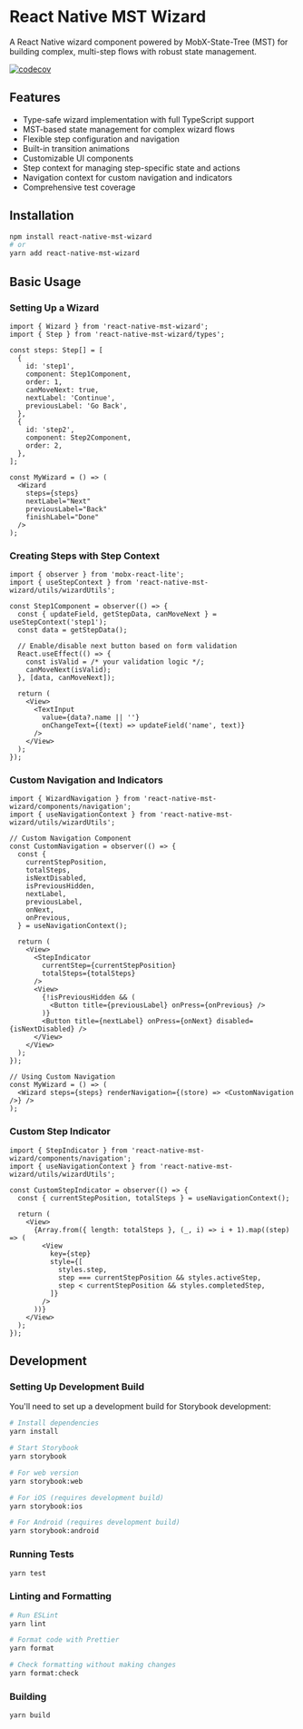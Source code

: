 # React Native MST Wizard

A React Native wizard component powered by MobX-State-Tree (MST) for building complex, multi-step flows with robust state management.

[![codecov](https://codecov.io/gh/xaddax/react-native-mst-wizard/branch/main/graph/badge.svg?token=U5KXG146YC)](https://codecov.io/gh/xaddax/react-native-mst-wizard)

## Features

- Type-safe wizard implementation with full TypeScript support
- MST-based state management for complex wizard flows
- Flexible step configuration and navigation
- Built-in transition animations
- Customizable UI components
- Step context for managing step-specific state and actions
- Navigation context for custom navigation and indicators
- Comprehensive test coverage

## Installation

```bash
npm install react-native-mst-wizard
# or
yarn add react-native-mst-wizard
```

## Basic Usage

### Setting Up a Wizard

```tsx
import { Wizard } from 'react-native-mst-wizard';
import { Step } from 'react-native-mst-wizard/types';

const steps: Step[] = [
  {
    id: 'step1',
    component: Step1Component,
    order: 1,
    canMoveNext: true,
    nextLabel: 'Continue',
    previousLabel: 'Go Back',
  },
  {
    id: 'step2',
    component: Step2Component,
    order: 2,
  },
];

const MyWizard = () => (
  <Wizard
    steps={steps}
    nextLabel="Next"
    previousLabel="Back"
    finishLabel="Done"
  />
);
```

### Creating Steps with Step Context

```tsx
import { observer } from 'mobx-react-lite';
import { useStepContext } from 'react-native-mst-wizard/utils/wizardUtils';

const Step1Component = observer(() => {
  const { updateField, getStepData, canMoveNext } = useStepContext('step1');
  const data = getStepData();

  // Enable/disable next button based on form validation
  React.useEffect(() => {
    const isValid = /* your validation logic */;
    canMoveNext(isValid);
  }, [data, canMoveNext]);

  return (
    <View>
      <TextInput
        value={data?.name || ''}
        onChangeText={(text) => updateField('name', text)}
      />
    </View>
  );
});
```

### Custom Navigation and Indicators

```tsx
import { WizardNavigation } from 'react-native-mst-wizard/components/navigation';
import { useNavigationContext } from 'react-native-mst-wizard/utils/wizardUtils';

// Custom Navigation Component
const CustomNavigation = observer(() => {
  const {
    currentStepPosition,
    totalSteps,
    isNextDisabled,
    isPreviousHidden,
    nextLabel,
    previousLabel,
    onNext,
    onPrevious,
  } = useNavigationContext();

  return (
    <View>
      <StepIndicator
        currentStep={currentStepPosition}
        totalSteps={totalSteps}
      />
      <View>
        {!isPreviousHidden && (
          <Button title={previousLabel} onPress={onPrevious} />
        )}
        <Button title={nextLabel} onPress={onNext} disabled={isNextDisabled} />
      </View>
    </View>
  );
});

// Using Custom Navigation
const MyWizard = () => (
  <Wizard steps={steps} renderNavigation={(store) => <CustomNavigation />} />
);
```

### Custom Step Indicator

```tsx
import { StepIndicator } from 'react-native-mst-wizard/components/navigation';
import { useNavigationContext } from 'react-native-mst-wizard/utils/wizardUtils';

const CustomStepIndicator = observer(() => {
  const { currentStepPosition, totalSteps } = useNavigationContext();

  return (
    <View>
      {Array.from({ length: totalSteps }, (_, i) => i + 1).map((step) => (
        <View
          key={step}
          style={[
            styles.step,
            step === currentStepPosition && styles.activeStep,
            step < currentStepPosition && styles.completedStep,
          ]}
        />
      ))}
    </View>
  );
});
```

## Development

### Setting Up Development Build

You'll need to set up a development build for Storybook development:

```bash
# Install dependencies
yarn install

# Start Storybook
yarn storybook

# For web version
yarn storybook:web

# For iOS (requires development build)
yarn storybook:ios

# For Android (requires development build)
yarn storybook:android
```

### Running Tests

```bash
yarn test
```

### Linting and Formatting

```bash
# Run ESLint
yarn lint

# Format code with Prettier
yarn format

# Check formatting without making changes
yarn format:check
```

### Building

```bash
yarn build
```
